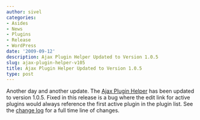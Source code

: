 ```yaml
---
author: sivel
categories:
- Asides
- News
- Plugins
- Release
- WordPress
date: '2009-09-12'
description: Ajax Plugin Helper Updated to Version 1.0.5
slug: ajax-plugin-helper-v105
title: Ajax Plugin Helper Updated to Version 1.0.5
type: post
---
```


Another day and another update. The [Ajax Plugin Helper][1] has been updated to version 1.0.5. Fixed in this release is a bug where the edit link for active plugins would always reference the first active plugin in the plugin list. See the [change log][2] for a full time line of changes.

 [1]: http://sivel.net/wordpress/ajax-plugin-helper/
 [2]: http://sivel.net/wordpress/ajax-plugin-helper/#changelog
